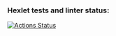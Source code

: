 ### Hexlet tests and linter status:
[![Actions Status](https://github.com/johanla0/rails-project-66/workflows/hexlet-check/badge.svg)](https://github.com/johanla0/rails-project-66/actions)